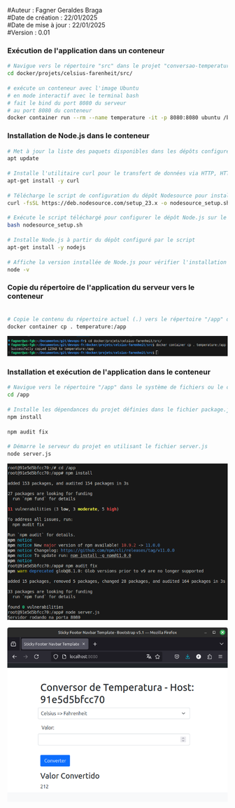 #Auteur : Fagner Geraldes Braga  
#Date de création : 22/01/2025  
#Date de mise à jour : 22/01/2025  
#Version : 0.01  

### Exécution de l'application dans un conteneur
```bash
# Navigue vers le répertoire "src" dans le projet "conversao-temperatura"
cd docker/projets/celsius-farenheit/src/

# exécute un conteneur avec l'image Ubuntu
# en mode interactif avec le terminal bash
# fait le bind du port 8080 du serveur
# au port 8080 du conteneur
docker container run --rm --name temperature -it -p 8080:8080 ubuntu /bin/bash

```
### Installation de Node.js dans le conteneur
```bash
# Met à jour la liste des paquets disponibles dans les dépôts configurés
apt update

# Installe l'utilitaire curl pour le transfert de données via HTTP, HTTPS, FTP, etc.
apt-get install -y curl

# Télécharge le script de configuration du dépôt Nodesource pour installer la version 23.x de Node.js
curl -fsSL https://deb.nodesource.com/setup_23.x -o nodesource_setup.sh

# Exécute le script téléchargé pour configurer le dépôt Node.js sur le système
bash nodesource_setup.sh

# Installe Node.js à partir du dépôt configuré par le script
apt-get install -y nodejs

# Affiche la version installée de Node.js pour vérifier l'installation
node -v
```
### Copie du répertoire de l'application du serveur vers le conteneur
```bash

# Copie le contenu du répertoire actuel (.) vers le répertoire "/app" dans le conteneur Docker identifié par le nom "temperature"
docker container cp . temperature:/app
```
![11](img/11.png)
### Installation et exécution de l'application dans le conteneur
```bash
# Navigue vers le répertoire "/app" dans le système de fichiers ou le conteneur
cd /app

# Installe les dépendances du projet définies dans le fichier package.json
npm install

npm audit fix

# Démarre le serveur du projet en utilisant le fichier server.js
node server.js
```
![12](img/12.png)

![13](img/13.png)